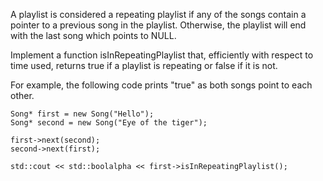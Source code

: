 A playlist is considered a repeating playlist if any of the songs contain a pointer to a previous song in the playlist. Otherwise, the playlist will end with the last song which points to NULL.

Implement a function isInRepeatingPlaylist that, efficiently with respect to time used, returns true if a playlist is repeating or false if it is not.

For example, the following code prints "true" as both songs point to each other.

    Song* first = new Song("Hello");
    Song* second = new Song("Eye of the tiger");
    
    first->next(second);
    second->next(first);

    std::cout << std::boolalpha << first->isInRepeatingPlaylist();